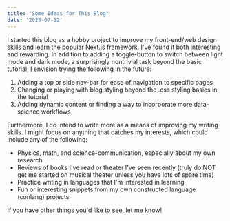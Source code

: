 ```yaml
---
title: "Some Ideas for This Blog"
date: '2025-07-12'
---
```


I started this blog as a hobby project to improve my front-end/web design skills and learn the popular Next.js framework.
I've found it both interesting and rewarding. In addition to adding a toggle-button to switch between light mode and dark mode,
a surprisingly nontrivial task beyond the basic tutorial, I envision trying the following in the future:

1. Adding a top or side nav-bar for ease of navigation to specific pages
2. Changing or playing with blog styling beyond the .css styling basics in the tutorial
3. Adding dynamic content or finding a way to incorporate more data-science workflows

Furthermore, I do intend to write more as a means of improving my writing skills. I might focus on anything that catches my interests, which could include any of the following:

- Physics, math, and science-communication, especially about my own research
- Reviews of books I've read or theater I've seen recently (truly do NOT get me started on musical theater unless you have lots of spare time)
- Practice writing in languages that I'm interested in learning
- Fun or interesting snippets from my own constructed language (conlang) projects

If you have other things you'd like to see, let me know!